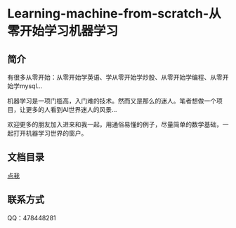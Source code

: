 # Learning-machine-from-scratch-从零开始学习机器学习 
## 简介
有很多从零开始：从零开始学英语、学从零开始学炒股、从零开始学编程、从零开始学mysql...    

机器学习是一项门槛高，入门难的技术。然而又是那么的迷人。笔者想做一个项目，让更多的人看到AI世界迷人的风景...

欢迎更多的朋友加入进来和我一起，用通俗易懂的例子，尽量简单的数学基础，一起打开机器学习世界的窗户。


## 文档目录

[点我](https://github.com/bobkentt/Learning-machine-from-scratch-/blob/master/index.md)

## 联系方式
QQ：478448281
